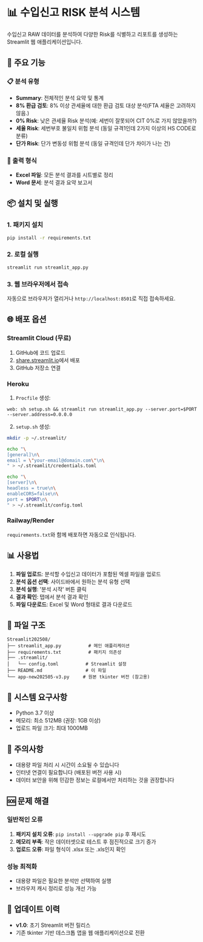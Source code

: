 # 📊 수입신고 RISK 분석 시스템

수입신고 RAW 데이터를 분석하여 다양한 Risk를 식별하고 리포트를 생성하는 Streamlit 웹 애플리케이션입니다.

## 🚀 주요 기능

### 📋 분석 유형
- **Summary**: 전체적인 분석 요약 및 통계
- **8% 환급 검토**: 8% 이상 관세율에 대한 환급 검토 대상 분석(FTA 세율은 고려하지 않음.)
- **0% Risk**: 낮은 관세율 Risk 분석(예: 세번이 잘못되어 CIT 0%로 가지 않았을까?)
- **세율 Risk**: 세번부호 불일치 위험 분석 (동일 규격1인데 2가지 이상의 HS CODE로 분류)
- **단가 Risk**: 단가 변동성 위험 분석 (동일 규격인데 단가 차이가 나는 건)

### 💾 출력 형식
- **Excel 파일**: 모든 분석 결과를 시트별로 정리
- **Word 문서**: 분석 결과 요약 보고서

## 📦 설치 및 실행

### 1. 패키지 설치
```bash
pip install -r requirements.txt
```

### 2. 로컬 실행
```bash
streamlit run streamlit_app.py
```

### 3. 웹 브라우저에서 접속
자동으로 브라우저가 열리거나 `http://localhost:8501`로 직접 접속하세요.

## 🌐 배포 옵션

### Streamlit Cloud (무료)
1. GitHub에 코드 업로드
2. [share.streamlit.io](https://share.streamlit.io)에서 배포
3. GitHub 저장소 연결

### Heroku
1. `Procfile` 생성:
```
web: sh setup.sh && streamlit run streamlit_app.py --server.port=$PORT --server.address=0.0.0.0
```

2. `setup.sh` 생성:
```bash
mkdir -p ~/.streamlit/

echo "\
[general]\n\
email = \"your-email@domain.com\"\n\
" > ~/.streamlit/credentials.toml

echo "\
[server]\n\
headless = true\n\
enableCORS=false\n\
port = $PORT\n\
" > ~/.streamlit/config.toml
```

### Railway/Render
`requirements.txt`와 함께 배포하면 자동으로 인식됩니다.

## 📊 사용법

1. **파일 업로드**: 분석할 수입신고 데이터가 포함된 엑셀 파일을 업로드
2. **분석 옵션 선택**: 사이드바에서 원하는 분석 유형 선택
3. **분석 실행**: '분석 시작' 버튼 클릭
4. **결과 확인**: 탭에서 분석 결과 확인
5. **파일 다운로드**: Excel 및 Word 형태로 결과 다운로드

## 📁 파일 구조

```
Streamlit202508/
├── streamlit_app.py          # 메인 애플리케이션
├── requirements.txt          # 패키지 의존성
├── .streamlit/
│   └── config.toml          # Streamlit 설정
├── README.md                # 이 파일
└── app-new202505-v3.py     # 원본 tkinter 버전 (참고용)
```

## 🔧 시스템 요구사항

- Python 3.7 이상
- 메모리: 최소 512MB (권장: 1GB 이상)
- 업로드 파일 크기: 최대 1000MB

## 📝 주의사항

- 대용량 파일 처리 시 시간이 소요될 수 있습니다
- 인터넷 연결이 필요합니다 (배포된 버전 사용 시)
- 데이터 보안을 위해 민감한 정보는 로컬에서만 처리하는 것을 권장합니다

## 🆘 문제 해결

### 일반적인 오류
1. **패키지 설치 오류**: `pip install --upgrade pip` 후 재시도
2. **메모리 부족**: 작은 데이터셋으로 테스트 후 점진적으로 크기 증가
3. **업로드 오류**: 파일 형식이 .xlsx 또는 .xls인지 확인

### 성능 최적화
- 대용량 파일은 필요한 분석만 선택하여 실행
- 브라우저 캐시 정리로 성능 개선 가능

## 🔄 업데이트 이력

- **v1.0**: 초기 Streamlit 버전 릴리스
- 기존 tkinter 기반 데스크톱 앱을 웹 애플리케이션으로 전환
